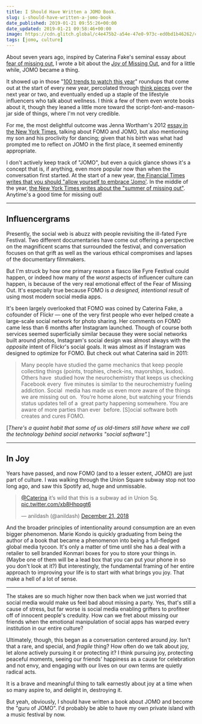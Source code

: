 ```yaml
---
title: I Should Have Written a JOMO Book.
slug: i-should-have-written-a-jomo-book
date_published: 2019-01-21 09:55:26+00:00
date_updated: 2019-01-21 09:58:46+00:00
image: https://cdn.glitch.global/c4e475b2-a54e-47e0-973c-ed0bd1b46262/crowd-jomo.jpeg?v=1669611496124
tags: [jomo, culture]
---
```

About seven years ago, inspired by Caterina Fake's seminal essay about [fear of missing out](https://caterina.net/2011/03/15/fomo-and-social-media/), I wrote a bit about the [*Joy* of Missing Out](/2012/07/19/jomo/), and for a little while, JOMO became a thing.

It showed up in those "[100 trends to watch this year](https://www.slideshare.net/jwtintelligence/jwt-100-things-to-watch-in-2013)" roundups that come out at the start of every new year, percolated through [think pieces](https://www.huffingtonpost.co.uk/2014/01/03/jomo-fomo-2014_n_4523544.html) over the next year or two, and eventually ended up a staple of the lifestyle influencers who talk about wellness. I think a few of them even wrote books about it, though they leaned a little more toward the script-font-and-mason-jar side of things, where I'm not very credible.

For me, the most delightful outcome was Jenna Wortham's 2012 [essay in the New York Times](https://www.nytimes.com/2012/08/26/technology/cutting-the-digital-lifeline-and-finding-serenity.html), talking about FOMO and JOMO, but also mentioning my son and his proclivity for dancing; given that his birth was what had prompted me to reflect on JOMO in the first place, it seemed eminently appropriate.

I don't actively keep track of "JOMO", but even a quick glance shows it's a concept that is, if anything, even more popular now than when the conversation first started. At the start of a new year, [the Financial Times writes that you should "allow yourself to embrace 'Jomo'](https://www.ft.com/content/415f2432-1009-11e9-acdc-4d9976f1533b). In the middle of the year, [the New York Times writes about the "summer of missing out"](https://www.nytimes.com/2018/07/12/style/joy-of-missing-out-summer.html). Anytime's a good time for missing out!

---

## Influencergrams

Presently, the social web is abuzz with people revisiting the ill-fated Fyre Festival. Two different documentaries have come out offering a perspective on the magnificent scams that surrounded the festival, and conversation focuses on that grift as well as the various ethical compromises and lapses of the documentary filmmakers.

But I'm struck by how one primary reason a fiasco like Fyre Festival could happen, or indeed how many of the *worst* aspects of influencer culture can happen, is because of the very real emotional effect of the Fear of Missing Out. It's especially true because FOMO is *a designed, intentional result* of using most modern social media apps.

It's been largely overlooked that FOMO was coined by Caterina Fake, a cofounder of Flickr — one of the very first people who ever helped create a large-scale social network for photo sharing. Her comments on FOMO came less than 6 months after Instagram launched. Though of course both services seemed superficially similar because they were social networks built around photos, Instagram's social design was almost always with the *opposite* intent of Flickr's social goals. It was almost as if Instagram was designed to optimize for FOMO. But check out what Caterina said in 2011:

> Many people have studied the game mechanics that keep people collecting things (points, trophies, check-ins, mayorships, kudos). Others have  studied how the neurochemistry that keeps us checking Facebook every  five minutes is similar to the neurochemistry fueling addiction. Social  media has made us even more aware of the things we are missing out on.  You’re home alone, but watching your friends status updates tell of a  great party happening somewhere. You are aware of more parties than ever  before. [S]ocial software both creates and cures FOMO.

[*There's a quaint habit that some of us old-timers still have where we call the technology behind social networks "social software".*]

---

## In Joy

Years have passed, and now FOMO (and to a lesser extent, JOMO) are just part of culture. I was walking through the Union Square subway stop not too long ago, and saw this Spotify ad, huge and unmissable.

<blockquote class="twitter-tweet" data-dnt="true" data-theme="dark"><p lang="en" dir="ltr"><a href="https://twitter.com/Caterina?ref_src=twsrc%5Etfw">@Caterina</a> it’s wild that this is a subway ad in Union Sq. <a href="https://t.co/xb8Hhpqgt6">pic.twitter.com/xb8Hhpqgt6</a></p>&mdash; anildash (@anildash) <a href="https://twitter.com/anildash/status/1076255984329388037?ref_src=twsrc%5Etfw">December 21, 2018</a></blockquote> <script async src="https://platform.twitter.com/widgets.js" charset="utf-8"></script>

And the broader principles of intentionality around consumption are an even bigger phenomenon. Marie Kondo is quickly graduating from being the author of a book that became a phenomenon into being a full-fledged global media tycoon. It's only a matter of time until she has a deal with a retailer to sell branded Konmari boxes for you to store your things in. (Maybe one of them will be a lead box that you can put your phone in so you don't look at it?) But interestingly, the fundamental framing of her entire approach to improving your life is to start with what brings you joy. That make a hell of a lot of sense.

---

The stakes are so much higher now then back when we just worried that social media would make us feel bad about missing a party. Yes, that's still a cause of stress, but far worse is social media enabling grifters to profiteer off of innocent people's credulity. How can we fret about missing our friends when the emotional manipulation of social apps has warped every institution in our entire culture?

Ultimately, though, this began as a conversation centered around *joy*. Isn't that a rare, and special, and *fragile* thing? How often do we talk about joy, let alone actively pursuing it or protecting it? I think pursuing joy, protecting peaceful moments, seeing our friends' happiness as a cause for celebration and not envy, and engaging with our lives on our own terms are quietly radical acts.

It is a brave and meaningful thing to talk earnestly about joy at a time when so many aspire to, and delight in, destroying it.

But yeah, obviously, I should have written a book about JOMO and become the "guru of JOMO". I'd probably be able to have my own private island with a music festival by now.

